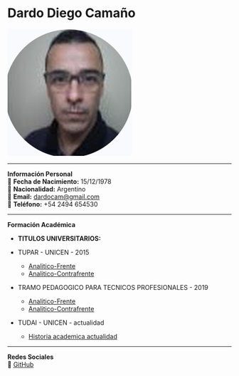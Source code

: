 # **Dardo Diego Camaño**

![Foto personal](fotoPF.png)

---

**Información Personal**  
📅 **Fecha de Nacimiento:** 15/12/1978  
📍 **Nacionalidad:** Argentino  
📧 **Email:** dardocam@gmail.com  
📱 **Teléfono:** +54 2494 654530  

---

**Formación Académica**  
- **TITULOS UNIVERSITARIOS:**
- TUPAR - UNICEN - 2015
  - [Analitico-Frente](tupar-1.jpg)
  - [Analitico-Contrafrente](tupar-2.jpg)
- TRAMO PEDAGOGICO PARA TECNICOS PROFESIONALES - 2019
  - [Analitico-Frente](tramo-frente.jpg)
  - [Analitico-Contrafrente](tramo-contrafrente.jpg)
 
- TUDAI - UNICEN - actualidad 
  - [Historia academica actualidad](ha.png)  

---

**Redes Sociales**  
🔗 [GitHub](https://github.com/dardocam/)  